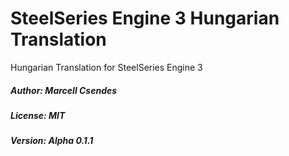 # SteelSeries Engine 3 Hungarian Translation
Hungarian Translation for SteelSeries Engine 3

##### Author: Marcell Csendes
##### License: MIT
##### Version: Alpha 0.1.1
